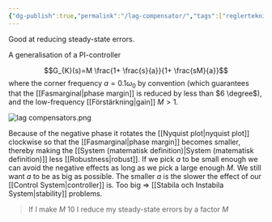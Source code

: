 ```yaml
---
{"dg-publish":true,"permalink":"/lag-compensator/","tags":["reglerteknik"]}
---
```


Good at reducing steady-state errors.

A generalisation of a PI-controller

$$G_{K}(s)=M \frac{1+ \frac{s}{a}}{1+ \frac{sM}{a}}$$
where the corner frequency  $a=0.1 \omega_{0}$ by convention (which guarantees that the [[Fasmarginal\|phase margin]] is reduced by less than $6 \degree$), and the low-frequency [[Förstärkning\|gain]] $M>1$.

![lag compensators.png](/img/user/images/lag%20compensators.png)


Because of the negative phase it rotates the [[Nyquist plot\|nyquist plot]] clockwise so that the [[Fasmarginal\|phase margin]] becomes smaller, thereby making the [[System (matematisk definition)\|System (matematisk definition)]] less [[Robustness\|robust]]. If we pick $a$ to be small enough we can avoid the negative effects as long as we pick a large enough $M$. We still want $a$ to be as big as possible. The smaller $a$ is the slower the effect of our [[Control System\|controller]] is. Too big $\Rightarrow$ [[Stabila och Instabila System\|stability]] problems.

> If I make $M$ 10 I reduce my steady-state errors by a factor $M$